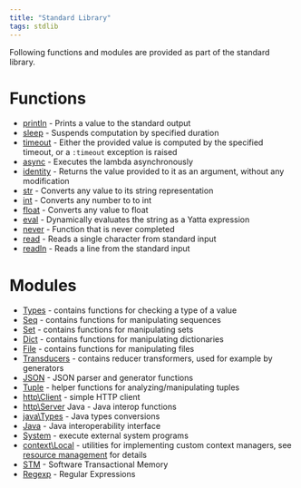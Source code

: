 ```yaml
---
title: "Standard Library"
tags: stdlib
---
```


Following functions and modules are provided as part of the standard library.

# Functions
* [println](functions/println.md) - Prints a value to the standard output
* [sleep](functions/sleep.md) - Suspends computation by specified duration
* [timeout](functions/timeout.md) - Either the provided value is computed by the specified timeout, or a `:timeout` exception is raised
* [async](functions/async.md) - Executes the lambda asynchronously
* [identity](functions/identity.md) - Returns the value provided to it as an argument, without any modification
* [str](functions/str.md) - Converts any value to its string representation
* [int](functions/int.md) - Converts any number to to int
* [float](functions/float.md) - Converts any value to float
* [eval](functions/eval.md) - Dynamically evaluates the string as a Yatta expression
* [never](functions/never.md) - Function that is never completed
* [read](functions/read.md) - Reads a single character from standard input
* [readln](functions/readln.md) - Reads a line from the standard input


# Modules
* [Types](types.md) - contains functions for checking a type of a value
* [Seq](seq.md) - contains functions for manipulating sequences
* [Set](set.md) - contains functions for manipulating sets
* [Dict](dict.md) - contains functions for manipulating dictionaries
* [File](file.md) - contains functions for manipulating files
* [Transducers](transducers.md) - contains reducer transformers, used for example by generators
* [JSON](json.md) - JSON parser and generator functions
* [Tuple](tuple.md) - helper functions for analyzing/manipulating tuples
* [http\Client](http/client.md) - simple HTTP client
* [http\Server](http/server.md) Java - Java interop functions
* [java\Types](java/types.md) - Java types conversions
* [Java](java.md) - Java interoperability interface
* [System](system.md) - execute external system programs
* [context\Local](context/local.md) - utilities for implementing custom context managers, see [resource management](/docs/resource-management.md) for details
* [STM](stm.md) - Software Transactional Memory
* [Regexp](regexp.md) - Regular Expressions
